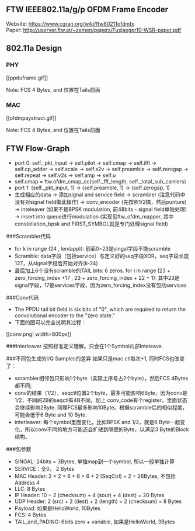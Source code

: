 ## FTW IEEE802.11a/g/p OFDM Frame Encoder
Website: https://www.cgran.org/wiki/ftw80211ofdmtx           
Paper: http://userver.ftw.at/~zemen/papers/Fuxjaeger10-WSR-paper.pdf

## 802.11a Design
### PHY
[[ppduframe.gif]]

Note: FCS 4 Bytes, and 位置在Tails前面

### MAC
[[ofdmpaystruct.gif]]

Note: FCS 4 Bytes, and 位置在Tails前面


## FTW Flow-Graph
* port 0: self._pkt_input -> self.pilot -> self.cmap -> self.ifft -> self.cp_adder -> self.scale -> self.s2v -> self.preamble -> self.zerogap -> self.repeat -> self.v2s -> self.amp -> self.u
* self.cmap  = ftw.ofdm_cmap_cc(self._fft_length, self._total_sub_carriers)
* port 1:  (self._pkt_input, 1) -> (self.preamble, 1) -> (self.zerogap, 1)
* 生成相应的data -> 添加signal and service field -> scrambler (注意代码中没有对signal field做此操作) -> conv_encoder (先按照1/2搞，然后punture) -> inteleaver (如果不是BPSK modulation, 前48bits - signal field单独处理) -> insert into queue进行modulation (实现见ftw_ofdm_mapper, 其中constellation_bpsk and FIRST_SYMBOL就是专门处理signal field)

###Scrambler代码
* for k in range (24 , len(app)): 前面0~23是singal字段不能scramble
* Scramble: data字段（包括service）与定义好的seq字段XOR，seq字段长度127，从signal字段后开始对齐(k-24)
* 最后加上6个没有scramble的TAIL bits: 6 zeros. for i in range (23 + zero_forcing_index +17 , 23 + zero_forcing_index + 22 + 1): 其中23是signal字段，17是services字段，因为zero_forcing_index没有包括services

###Conv代码
* The PPDU tail bit field is six bits of "0", which are required to return the convolutional encoder to the "zero state."
* 下面的图可以完全说明其过程：

[[conv.png| width=800px]]

###Interleaver
按照标准定义理解。只会在1个Symbol内部Inteleave.

###不同包生成的I/Q Samples的差异
如果只是mac ctl每次+1, 同时FCS也改变了：

* scrambler相邻包只影响1个byte（实际上序号占2个byte），然后FCS 4Bytes都不同;
* conv的结果（1/2），seqctl位置2个byte，最多可能影响6Byte，因为conv是1/2，不同的2B的seqctl有4B不同，加上 conv_code有个register，里面状态会继续影响2Byte. 同理FCS最多影响10Byte。根据scramble后的相似程度，可能会低于6 Byte and 10 Byte.
* interleaver: 每个symbol里面变化，比如BPSK and 1/2，就是6 Byte一起变化，所以conv不同的地方可能还会扩散到隔壁的Byte，以满足3 Byte的Block结构。

###包参数
* SINGAL: 24bits = 3Bytes, 单独map到一个symbol, 所以一般单独计算
* SERVICE：全0， 2 Bytes
* MAC Header: 2 + 2 + 6 + 6 + 6 + 2 (SeqCtrl) + 2 = 26Bytes, 不包括Address 4
* LLC: 8 Bytes
* IP Header: 10 + 2 (checksum) + 4 (sour) + 4 (dest) = 20 Bytes
* UDP Header: 2 (src) + 2 (dest) + 2 (length) + 2 (checksum) = 8 Bytes
* Payload: 如果是HelloWorld, 10Bytes
* FCS: 4 Bytes
* TAIL_and_PADING: 6bits zero + variable, 如果是HelloWorld, 3Bytes

